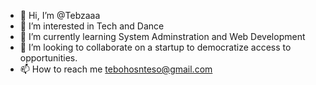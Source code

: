 - 👋 Hi, I’m @Tebzaaa
- 👀 I’m interested in Tech and Dance
- 🌱 I’m currently learning System Adminstration and Web Development
- 💞️ I’m looking to collaborate on a startup to democratize access to opportunities.
- 📫 How to reach me tebohosnteso@gmail.com

<!---
Tebzaaa/Tebzaaa is a ✨ special ✨ repository because its `README.md` (this file) appears on your GitHub profile.
You can click the Preview link to take a look at your changes.
--->
